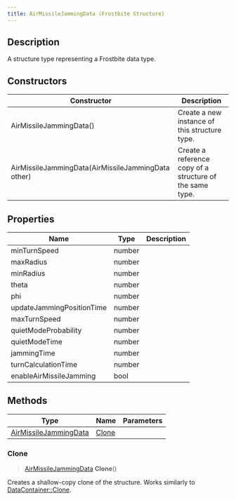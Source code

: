 ```yaml
---
title: AirMissileJammingData (Frostbite Structure)
---
```

## Description

A structure type representing a Frostbite data type.

## Constructors

| Constructor                                        | Description                                              |
| -------------------------------------------------- | -------------------------------------------------------- |
| AirMissileJammingData()                            | Create a new instance of this structure type.            |
| AirMissileJammingData(AirMissileJammingData other) | Create a reference copy of a structure of the same type. |

## Properties

| Name                      | Type   | Description |
| ------------------------- | ------ | ----------- |
| minTurnSpeed              | number |             |
| maxRadius                 | number |             |
| minRadius                 | number |             |
| theta                     | number |             |
| phi                       | number |             |
| updateJammingPositionTime | number |             |
| maxTurnSpeed              | number |             |
| quietModeProbability      | number |             |
| quietModeTime             | number |             |
| jammingTime               | number |             |
| turnCalculationTime       | number |             |
| enableAirMissileJamming   | bool   |             |

## Methods

| Type                                           | Name            | Parameters |
| ---------------------------------------------- | --------------- | ---------- |
| [AirMissileJammingData](AirMissileJammingData) | [Clone](#clone) |            |

### Clone

> [AirMissileJammingData](AirMissileJammingData) **Clone**()

Creates a shallow-copy clone of the structure. Works similarly to [DataContainer::Clone](/vext/ref/cls/shr/datacontainer#clone).
